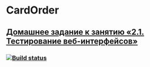# CardOrder
## [Домашнее задание к занятию «2.1. Тестирование веб-интерфейсов»](https://github.com/netology-code/aqa-homeworks/tree/aqa4/web)
### [![Build status](https://ci.appveyor.com/api/projects/status/wpt93al9qn4vcimh/branch/master?svg=true)](https://ci.appveyor.com/project/veronazavr/cardorder/branch/master)
